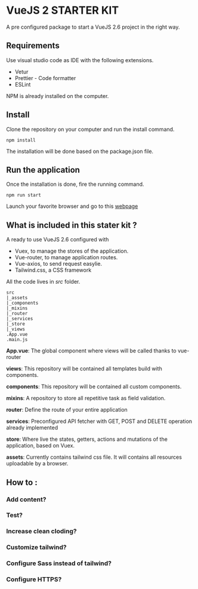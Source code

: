 # VueJS 2 STARTER KIT

A pre configured package to start a VueJS 2.6 project in the right way.

## Requirements

Use visual studio code as IDE with the following extensions.

-   Vetur
-   Prettier - Code formatter
-   ESLint

NPM is already installed on the computer.

## Install

Clone the repository on your computer and run the install command.

`npm install`

The installation will be done based on the package.json file.

## Run the application

Once the installation is done, fire the running command.

`npm run start`

Launch your favorite browser and go to this [webpage](http://localhost:8080/)

## What is included in this stater kit ?

A ready to use VueJS 2.6 configured with

-   Vuex, to manage the stores of the application.
-   Vue-router, to manage application routes.
-   Vue-axios, to send request easylie.
-   Tailwind.css, a CSS framework

All the code lives in _src_ folder.

```
src
|_assets
|_components
|_mixins
|_router
|_services
|_store
|_views
.App.vue
.main.js
```

**App.vue**: The global component where views will be called thanks to vue-router

**views**: This repository will be contained all templates build with components.

**components**: This repository will be contained all custom components.

**mixins**: A repository to store all repetitive task as field validation.

**router**: Define the route of your entire application

**services**: Preconfigured API fetcher with GET, POST and DELETE operation already implemented

**store**: Where live the states, getters, actions and mutations of the application, based on Vuex.

**assets**: Currently contains tailwind css file. It will contains all resources uploadable by a browser.

## How to :

### **Add content?**

### **Test?**

### **Increase clean cloding?**

### **Customize tailwind?**

### **Configure Sass instead of tailwind?**

### **Configure HTTPS?**
